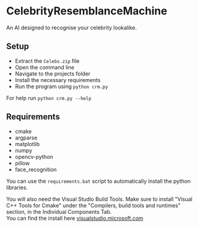 # CelebrityResemblanceMachine

An AI designed to recognise your celebrity lookalike.

## Setup

* Extract the `Celebs.zip` file
* Open the command line
* Navigate to the projects folder
* Install the necessary requirements
* Run the program using `python crm.py`

For help run `python crm.py --help`

## Requirements

* cmake
* argparse
* matplotlib
* numpy
* opencv-python
* pillow
* face_recognition

You can use the `requirements.bat` script to automatically install the python libraries.

You will also need the Visual Studio Build Tools.
Make sure to install "Visual C++ Tools for Cmake" under the "Compilers, build tools and runtimes" section,
in the Individual Components Tab.   
You can find the install here [visualstudio.microsoft.com](https://visualstudio.microsoft.com/downloads/#build-tools-for-visual-studio-2022)